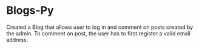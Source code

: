 # Blogs-Py

Created a Blog that allows user to log in and comment on posts created by the admin.
To comment on post, the user has to first register a valid email address.
